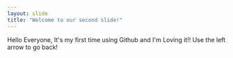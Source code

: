```yaml
---
layout: slide
title: "Welcome to our second slide!"
---
```

Hello Everyone, It's my first time using Github and I'm Loving it!!
Use the left arrow to go back!
